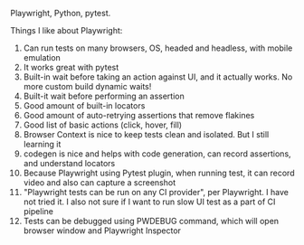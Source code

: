 Playwright, Python, pytest.

Things I like about Playwright:
1. Can run tests on many browsers, OS, headed and headless, with mobile emulation
2. It works great with pytest
3. Built-in wait before taking an action against UI, and it actually works. No more custom build dynamic waits!
4. Built-it wait before performing an assertion
5. Good amount of built-in locators
6. Good amount of auto-retrying assertions that remove flakines
7. Good list of basic actions (click, hover, fill)
8. Browser Context is nice to keep tests clean and isolated. But I still learning it
9. codegen is nice and helps with code generation, can record assertions, and understand locators
10. Because Playwright using Pytest plugin, when running test, it can record video and also can capture a screenshot
11. "Playwright tests can be run on any CI provider", per Playwright. I have not tried it. I also not sure if I want to run slow UI test as a part of CI pipeline
12. Tests can be debugged using PWDEBUG command, which will open browser window and Playwright Inspector